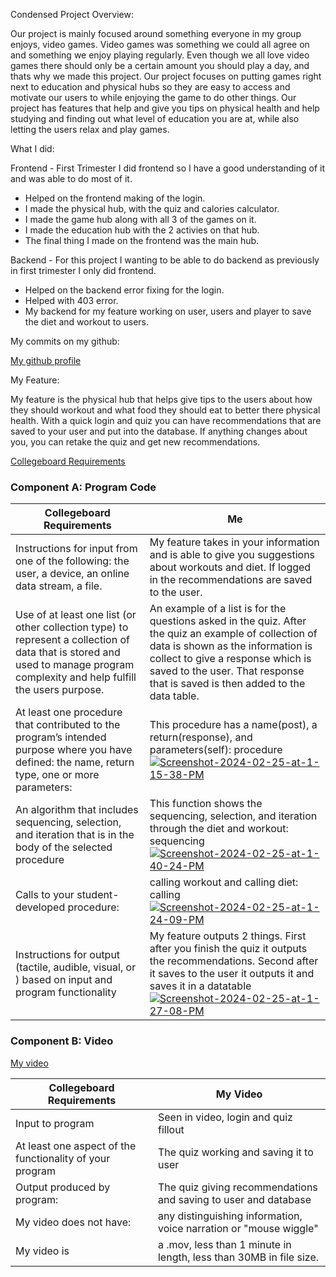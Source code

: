 Condensed Project Overview:

Our project is mainly focused around something everyone in my group enjoys, video games. Video games was something we could all agree on and something we enjoy playing regularly. Even though we all love video games there should only be a certain amount you should play a day, and thats why we made this project. Our project focuses on putting games right next to education and physical hubs so they are easy to access and motivate our users to while enjoying the game to do other things. Our project has features that help and give you tips on physical health and help studying and finding out what level of education you are at, while also letting the users relax and play games.

What I did:

Frontend -  First Trimester I did frontend so I have a good understanding of it and was able to do most of it. 
- Helped on the frontend making of the login.
- I made the physical hub, with the quiz and calories calculator. 
- I made the game hub along with all 3 of the games on it.
- I made the education hub with the 2 activies on that hub. 
- The final thing I made on the frontend was the main hub. 

Backend - For this project I wanting to be able to do backend as previously in first trimester I only did frontend.
- Helped on the backend error fixing for the login.
- Helped with 403 error.
- My backend for my feature working on user, users and player to save the diet and workout to users.


My commits on my github: 

[My github profile](https://github.com/IshanCornick)

My Feature:

My feature is the physical hub that helps give tips to the users about how they should workout and what food they should eat to better there physical health. With a quick login and quiz you can have recommendations that are saved to your user and put into the database. If anything changes about you, you can retake the quiz and get new recommendations.

[Collegeboard Requirements](https://apcentral.collegeboard.org/media/pdf/ap-csp-student-task-directions.pdf)

### Component A: Program Code

| Collegeboard Requirements | Me |
|---------------------------|----|
| Instructions for input from one of the following: the user, a device, an online data stream, a file. | My feature takes in your information and is able to give you suggestions about workouts and diet. If logged in the recommendations are saved to the user. |
| Use of at least one list (or other collection type) to represent a collection of data that is stored and used to manage program complexity and help fulfill the users purpose. | An example of a list is for the questions asked in the quiz. After the quiz an example of collection of data is shown as the information is collect to give a response which is saved to the user. That response that is saved is then added to the data table. |
| At least one procedure that contributed to the program’s intended purpose where you have defined: the name, return type, one or more parameters: | This procedure has a name(post), a return(response), and parameters(self): procedure <a href="https://ibb.co/XzrjSP1"><img src="https://i.ibb.co/Wc4GgXZ/Screenshot-2024-02-25-at-1-15-38-PM.png" alt="Screenshot-2024-02-25-at-1-15-38-PM" border="0" /></a> |
| An algorithm that includes sequencing, selection, and iteration that is in the body of the selected procedure | This function shows the sequencing, selection, and iteration through the diet and workout: sequencing <a href="https://ibb.co/xhVBRmy"><img src="https://i.ibb.co/fMmyP8b/Screenshot-2024-02-25-at-1-40-24-PM.png" alt="Screenshot-2024-02-25-at-1-40-24-PM" border="0" /></a> |
| Calls to your student-developed procedure: | calling workout and calling diet: calling <a href="https://ibb.co/MMz28mc"><img src="https://i.ibb.co/Bqhz49y/Screenshot-2024-02-25-at-1-24-09-PM.png" alt="Screenshot-2024-02-25-at-1-24-09-PM" border="0" /></a> |
| Instructions for output (tactile, audible, visual, or ) based on input and program functionality | My feature outputs 2 things. First after you finish the quiz it outputs the recommendations. Second after it saves to the user it outputs it and saves it in a datatable <a href="https://ibb.co/kJnQdgJ"><img src="https://i.ibb.co/dt9Gh0t/Screenshot-2024-02-25-at-1-27-08-PM.png" alt="Screenshot-2024-02-25-at-1-27-08-PM" border="0" /></a> |

### Component B: Video

[My video](https://drive.google.com/file/d/1OsGraRQLJ4SZSaw_fmUxL-nO9MVOITap/view?usp=sharing)

| Collegeboard Requirements | My Video |
|---------------------------|----------|
| Input to program | Seen in video, login and quiz fillout |
| At least one aspect of the functionality of your program | The quiz working and saving it to user |
| Output produced by program: | The quiz giving recommendations and saving to user and database  |
| My video does not have: | any distinguishing information, voice narration or "mouse wiggle" |
| My video is | a .mov, less than 1 minute in length, less than 30MB in file size. |

